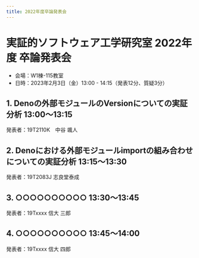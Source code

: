 ```yaml
---
title: 2022年度卒論発表会
---
```


# 実証的ソフトウェア工学研究室 2022年度 卒論発表会

- 会場：W1棟-115教室
- 日時：2023年2月3日（金）13:00 - 14:15（発表12分、質疑3分）

## 1. Denoの外部モジュールのVersionについての実証分析 13:00～13:15

発表者：19T2110K　中谷 颯人

## 2. Denoにおける外部モジュールimportの組み合わせについての実証分析 13:15～13:30

発表者：19T2083J 志良堂泰成

## 3. ○○○○○○○○○○ 13:30～13:45

発表者：19Txxxx 信大 三郎

## 4. ○○○○○○○○○○ 13:45～14:00

発表者：19Txxxx 信大 四郎
